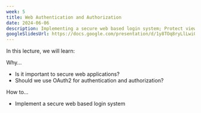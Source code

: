 ```yaml
---
week: 5
title: Web Authentication and Authorization
date: 2024-06-06
description: Implementing a secure web based login system; Protect views from unauthorized individuals; A deep dive into the Open Authorization v2 (OAuth2) protocol; Learn the differences between authentication and authorization.
googleSlidesUrl: https://docs.google.com/presentation/d/1y8TOq8ryLlLwi07-PrBubmYSEtTQG8KwR37Z5Pkn7fQ/
---
```


In this lecture, we will learn:

Why...

- Is it important to secure web applications?
- Should we use OAuth2 for authentication and authorization?

How to...

- Implement a secure web based login system
